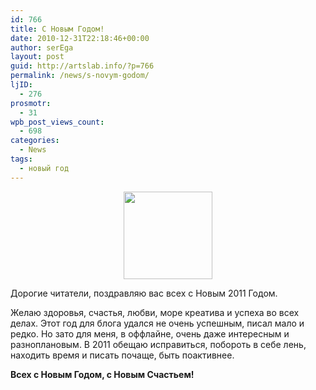 ```yaml
---
id: 766
title: С Новым Годом!
date: 2010-12-31T22:18:46+00:00
author: serEga
layout: post
guid: http://artslab.info/?p=766
permalink: /news/s-novym-godom/
ljID:
  - 276
prosmotr:
  - 31
wpb_post_views_count:
  - 698
categories:
  - News
tags:
  - новый год
---
```

<center>
  <a href="http://artslab.info/wp-content/uploads/new_2011.jpg"><img src="http://artslab.info/wp-content/uploads/new_2011.jpg" alt="" title="new_2011" width="142" height="140" class="alignnone size-full wp-image-764" /></a>
</center>

Дорогие читатели, поздравляю вас всех с Новым 2011 Годом.

Желаю здоровья, счастья, любви, море креатива и успеха во всех делах. Этот год для блога удался не очень успешным, писал мало и редко. Но зато для меня, в оффлайне, очень даже интересным и разноплановым. В 2011 обещаю исправиться, побороть в себе лень, находить время и писать почаще, быть поактивнее.

**Всех с Новым Годом, с Новым Счастьем!**